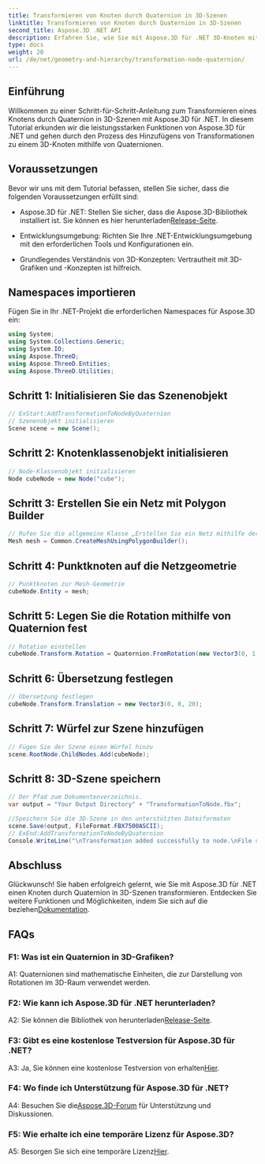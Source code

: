 ```yaml
---
title: Transformieren von Knoten durch Quaternion in 3D-Szenen
linktitle: Transformieren von Knoten durch Quaternion in 3D-Szenen
second_title: Aspose.3D .NET API
description: Erfahren Sie, wie Sie mit Aspose.3D für .NET 3D-Knoten mit Quaternionen transformieren. Schritt-für-Schritt-Anleitung für Anfänger.
type: docs
weight: 20
url: /de/net/geometry-and-hierarchy/transformation-node-quaternion/
---
```

## Einführung

Willkommen zu einer Schritt-für-Schritt-Anleitung zum Transformieren eines Knotens durch Quaternion in 3D-Szenen mit Aspose.3D für .NET. In diesem Tutorial erkunden wir die leistungsstarken Funktionen von Aspose.3D für .NET und gehen durch den Prozess des Hinzufügens von Transformationen zu einem 3D-Knoten mithilfe von Quaternionen.

## Voraussetzungen

Bevor wir uns mit dem Tutorial befassen, stellen Sie sicher, dass die folgenden Voraussetzungen erfüllt sind:

-  Aspose.3D für .NET: Stellen Sie sicher, dass die Aspose.3D-Bibliothek installiert ist. Sie können es hier herunterladen[Release-Seite](https://releases.aspose.com/3d/net/).

- Entwicklungsumgebung: Richten Sie Ihre .NET-Entwicklungsumgebung mit den erforderlichen Tools und Konfigurationen ein.

- Grundlegendes Verständnis von 3D-Konzepten: Vertrautheit mit 3D-Grafiken und -Konzepten ist hilfreich.

## Namespaces importieren

Fügen Sie in Ihr .NET-Projekt die erforderlichen Namespaces für Aspose.3D ein:

```csharp
using System;
using System.Collections.Generic;
using System.IO;
using Aspose.ThreeD;
using Aspose.ThreeD.Entities;
using Aspose.ThreeD.Utilities;
```

## Schritt 1: Initialisieren Sie das Szenenobjekt

```csharp
// ExStart:AddTransformationToNodeByQuaternion
// Szenenobjekt initialisieren
Scene scene = new Scene();
```

## Schritt 2: Knotenklassenobjekt initialisieren

```csharp
// Node-Klassenobjekt initialisieren
Node cubeNode = new Node("cube");
```

## Schritt 3: Erstellen Sie ein Netz mit Polygon Builder

```csharp
// Rufen Sie die allgemeine Klasse „Erstellen Sie ein Netz mithilfe der Polygon-Builder-Methode“ auf, um eine Netzinstanz festzulegen
Mesh mesh = Common.CreateMeshUsingPolygonBuilder();
```

## Schritt 4: Punktknoten auf die Netzgeometrie

```csharp
// Punktknoten zur Mesh-Geometrie
cubeNode.Entity = mesh;
```

## Schritt 5: Legen Sie die Rotation mithilfe von Quaternion fest

```csharp
// Rotation einstellen
cubeNode.Transform.Rotation = Quaternion.FromRotation(new Vector3(0, 1, 0), new Vector3(0.3, 0.5, 0.1));            
```

## Schritt 6: Übersetzung festlegen

```csharp
// Übersetzung festlegen
cubeNode.Transform.Translation = new Vector3(0, 0, 20);            
```

## Schritt 7: Würfel zur Szene hinzufügen

```csharp
// Fügen Sie der Szene einen Würfel hinzu
scene.RootNode.ChildNodes.Add(cubeNode);
```

## Schritt 8: 3D-Szene speichern

```csharp
// Der Pfad zum Dokumentenverzeichnis.
var output = "Your Output Directory" + "TransformationToNode.fbx";

//Speichern Sie die 3D-Szene in den unterstützten Dateiformaten
scene.Save(output, FileFormat.FBX7500ASCII);
// ExEnd:AddTransformationToNodeByQuaternion
Console.WriteLine("\nTransformation added successfully to node.\nFile saved at " + output);
```

## Abschluss

Glückwunsch! Sie haben erfolgreich gelernt, wie Sie mit Aspose.3D für .NET einen Knoten durch Quaternion in 3D-Szenen transformieren. Entdecken Sie weitere Funktionen und Möglichkeiten, indem Sie sich auf die beziehen[Dokumentation](https://reference.aspose.com/3d/net/).

## FAQs

### F1: Was ist ein Quaternion in 3D-Grafiken?

A1: Quaternionen sind mathematische Einheiten, die zur Darstellung von Rotationen im 3D-Raum verwendet werden.

### F2: Wie kann ich Aspose.3D für .NET herunterladen?

 A2: Sie können die Bibliothek von herunterladen[Release-Seite](https://releases.aspose.com/3d/net/).

### F3: Gibt es eine kostenlose Testversion für Aspose.3D für .NET?

 A3: Ja, Sie können eine kostenlose Testversion von erhalten[Hier](https://releases.aspose.com/).

### F4: Wo finde ich Unterstützung für Aspose.3D für .NET?

 A4: Besuchen Sie die[Aspose.3D-Forum](https://forum.aspose.com/c/3d/18) für Unterstützung und Diskussionen.

### F5: Wie erhalte ich eine temporäre Lizenz für Aspose.3D?

 A5: Besorgen Sie sich eine temporäre Lizenz[Hier](https://purchase.aspose.com/temporary-license/).
